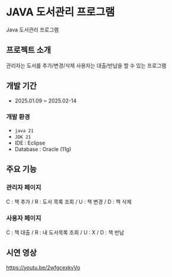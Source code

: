 # JAVA 도서관리 프로그램
Java 도서관리 프로그램


## 프로젝트 소개
관리자는 도서를 추가/변경/삭제
사용자는 대출/반납을 할 수 있는 프로그램


## 개발 기간
- 2025.01.09 ~ 2025.02-14


### 개발 환경
- `java 21`
- `JDK 21`
- IDE : Eclipse
- Database : Oracle (11g)


## 주요 기능
### 관리자 페이지
C : 책 추가 / R : 도서 목록 조회 / U : 책 변경 / D : 책 삭제


### 사용자 페이지
C : 책 대출 / R : 내 도서목록 조회 / U : X / D : 책 반납


## 시연 영상
https://youtu.be/2wfgcexkvVo
